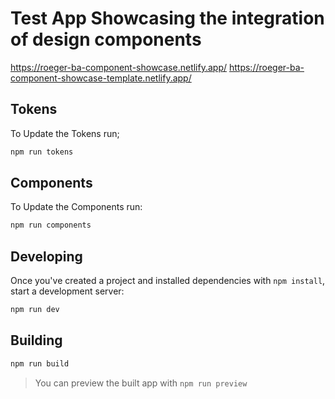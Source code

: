 # Test App Showcasing the integration of design components

https://roeger-ba-component-showcase.netlify.app/
https://roeger-ba-component-showcase-template.netlify.app/

## Tokens

To Update the Tokens run;

```bash
npm run tokens
```


## Components

To Update the Components run:

```bash
npm run components
```

## Developing

Once you've created a project and installed dependencies with `npm install`, start a development server:

```bash
npm run dev
```

## Building

```bash
npm run build
```

> You can preview the built app with `npm run preview`
